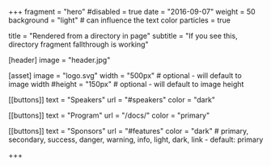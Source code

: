 +++
fragment = "hero"
#disabled = true
date = "2016-09-07"
weight = 50
background = "light" # can influence the text color
particles = true

title = "Rendered from a directory in page"
subtitle = "If you see this, directory fragment fallthrough is working"

[header]
  image = "header.jpg"

[asset]
  image = "logo.svg"
  width = "500px" # optional - will default to image width
  #height = "150px" # optional - will default to image height

[[buttons]]
  text = "Speakers"
  url = "#speakers"
  color = "dark"
  
[[buttons]]
  text = "Program"
  url = "/docs/"
  color = "primary"
  
[[buttons]]
  text = "Sponsors"
  url = "#features"
  color = "dark" # primary, secondary, success, danger, warning, info, light, dark, link - default: primary




+++
